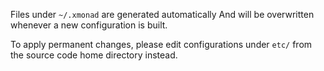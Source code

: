Files under `~/.xmonad` are generated automatically
And will be overwritten whenever a new configuration is built.

To apply permanent changes, please edit configurations under `etc/`
from the source code home directory instead.
